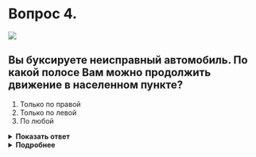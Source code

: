 # Вопрос 4.

![](https://s.drom.ru/i24228/pdd/tickets/2016/1543885574.jpg)

## Вы буксируете неисправный автомобиль. По какой полосе Вам можно продолжить движение в населенном пункте?

1. Только по правой
2. Только по левой
3. По любой

<details>
<summary><b>Показать ответ</b></summary>
Правильный ответ: 1
</details>
<details>
<summary><b>Подробнее</b></summary>
По ходу Вашего движения установлен знак 5.15.3 «Начало полосы». По основной полосе знаком 4.6 «Ограничение минимальной скорости» введено ограничение - минимальная скорость должна быть не менее 60 км/ч. Водитель, который не может продолжать движение с указанной скоростью, должен перестроиться на правую полосу. Буксирующим механическим ТС разрешается движение со скоростью не более 50 км/ч.
Вам следует продолжать движение только по правой полосе.
(«Дорожные знаки», пункт 10.4 ПДД)
</details>